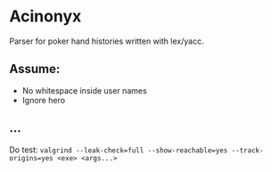 # Acinonyx

Parser for poker hand histories written with lex/yacc.

## Assume:
* No whitespace inside user names
* Ignore hero

## ...

Do test:
`valgrind --leak-check=full --show-reachable=yes --track-origins=yes <exe> <args...>`
